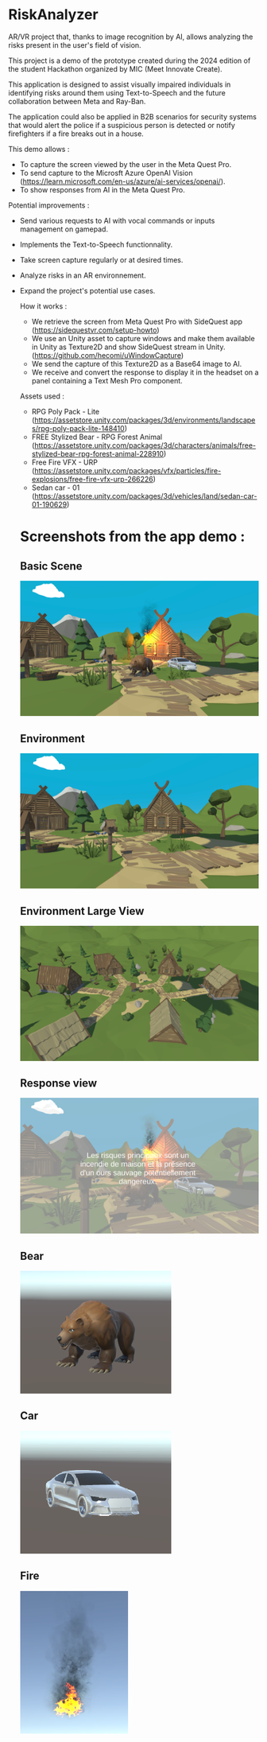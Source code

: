 # RiskAnalyzer
AR/VR project that, thanks to image recognition by AI, allows analyzing the risks present in the user's field of vision.

This project is a demo of the prototype created during the 2024 edition of the student Hackathon organized by MIC (Meet Innovate Create).

This application is designed to assist visually impaired individuals in identifying risks around them using Text-to-Speech and the future collaboration between Meta and Ray-Ban.

The application could also be applied in B2B scenarios for security systems that would alert the police if a suspicious person is detected or notify firefighters if a fire breaks out in a house.

This demo allows : 

- To capture the screen viewed by the user in the Meta Quest Pro.
- To send capture to the Microsft Azure OpenAI Vision (https://learn.microsoft.com/en-us/azure/ai-services/openai/).
- To show responses from AI in the Meta Quest Pro.

Potential improvements :

- Send various requests to AI with vocal commands or inputs management on gamepad.
- Implements the Text-to-Speech functionnality.
- Take screen capture regularly or at desired times.
- Analyze risks in an AR environnement.
- Expand the project's potential use cases.

  How it works :

  - We retrieve the screen from Meta Quest Pro with SideQuest app (https://sidequestvr.com/setup-howto)
  - We use an Unity asset to capture windows and make them available in Unity as Texture2D and show SideQuest stream in Unity. (https://github.com/hecomi/uWindowCapture)
  - We send the capture of this Texture2D as a Base64 image to AI.
  - We receive and convert the response to display it in the headset on a panel containing a Text Mesh Pro component.
 
  Assets used : 
  - RPG Poly Pack - Lite (https://assetstore.unity.com/packages/3d/environments/landscapes/rpg-poly-pack-lite-148410)
  - FREE Stylized Bear - RPG Forest Animal (https://assetstore.unity.com/packages/3d/characters/animals/free-stylized-bear-rpg-forest-animal-228910)
  - Free Fire VFX - URP (https://assetstore.unity.com/packages/vfx/particles/fire-explosions/free-fire-vfx-urp-266226)
  - Sedan car - 01 (https://assetstore.unity.com/packages/3d/vehicles/land/sedan-car-01-190629)
 
  # Screenshots from the app demo :
  
  ## Basic Scene
  ![Basic Scene](https://github.com/MiniqueMateo/RiskAnalyzer/blob/main/Screenshots/scene.png)

  ## Environment
  ![Environment](https://github.com/MiniqueMateo/RiskAnalyzer/blob/main/Screenshots/Environment.png)

  ## Environment Large View
  ![EnvironmentLarge](https://github.com/MiniqueMateo/RiskAnalyzer/blob/main/Screenshots/EnvironmentLarge.png)

  ## Response view
  ![ResponseView](https://github.com/MiniqueMateo/RiskAnalyzer/blob/main/Screenshots/response.png)

  ## Bear
  ![Bear](https://github.com/MiniqueMateo/RiskAnalyzer/blob/main/Screenshots/bear.png)

  ## Car
  ![Car](https://github.com/MiniqueMateo/RiskAnalyzer/blob/main/Screenshots/car.png)

  ## Fire
  ![Fire](https://github.com/MiniqueMateo/RiskAnalyzer/blob/main/Screenshots/fire.png)
  
